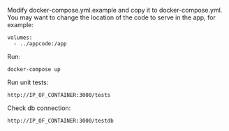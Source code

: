 Modify docker-compose.yml.example and copy it to docker-compose.yml. You may want to change the location of the code to serve in the app, for example:

```
volumes:
  - ../appcode:/app
```

Run:

```
docker-compose up
```

Run unit tests:

```
http://IP_OF_CONTAINER:3000/tests
```

Check db connection:

```
http://IP_OF_CONTAINER:3000/testdb
```
